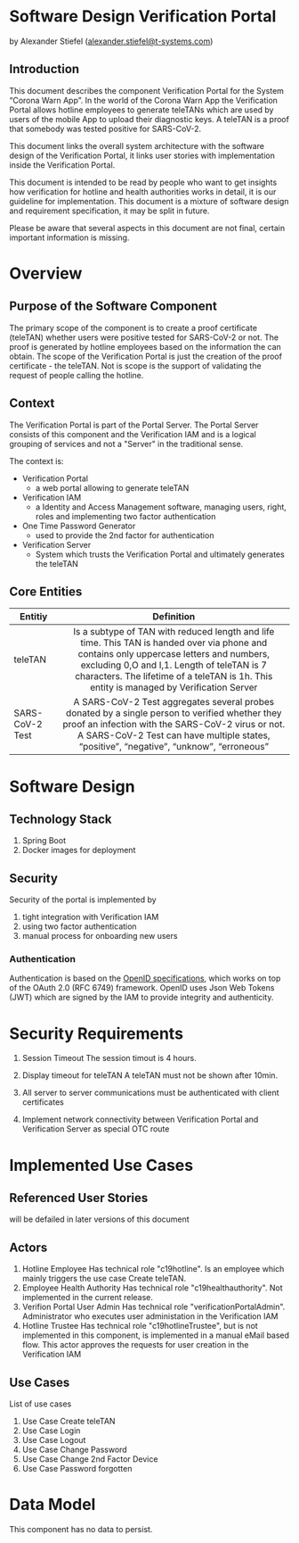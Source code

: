 # Software Design Verification Portal
by Alexander Stiefel (alexander.stiefel@t-systems.com)

##	Introduction
This document describes the component Verification Portal for the System “Corona Warn App”. In the world of the Corona Warn App the Verification Portal allows hotline employees to generate teleTANs which are used by users of the mobile App to upload their diagnostic keys. A teleTAN is a proof that somebody was tested positive for SARS-CoV-2.

This document links the overall system architecture with the software design of the Verification Portal, it links user stories with implementation inside the Verification Portal. 

This document is intended to be read by people who want to get insights how verification for hotline and health authorities works in detail, it is our guideline for implementation. This document is a mixture of software design and requirement specification, it may be split in future.

Please be aware that several aspects in this document are not final, certain important information is missing.

#	Overview
##	Purpose of the Software Component
The primary scope of the component is to create a proof certificate (teleTAN) whether users were positive tested for SARS-CoV-2 or not. The proof is generated by hotline employees based on the information the can obtain. The scope of the Verification Portal is just the creation of the proof certificate - the teleTAN. Not is scope is the support of validating the request of people calling the hotline.  


##	Context
The Verification Portal is part of the Portal Server. The Portal Server consists of this component and the Verification IAM and is a logical grouping of services and not a "Server" in the traditional sense. 

The context is:
- Verification Portal 
    - a web portal allowing to generate teleTAN
- Verification IAM
    - a Identity and Access Management software, managing users, right, roles and implementing two factor authentication
- One Time Password Generator
    - used to provide the 2nd factor for authentication
- Verification Server
    - System which trusts the Verification Portal and ultimately generates the teleTAN


##	Core Entities
|Entitiy|	Definition|	
| ------------- |:-------------:|
|teleTAN|	Is a subtype of TAN with reduced length and life time. This TAN is handed over via phone and contains only uppercase letters and numbers, excluding 0,O and I,1. Length of teleTAN is 7 characters. The lifetime of a teleTAN is 1h. This entity is managed by Verification Server	|
|SARS-CoV-2 Test|	A SARS-CoV-2 Test aggregates several probes donated by a single person to verified whether they proof an infection with the SARS-CoV-2 virus or not. A SARS-CoV-2 Test can have multiple states, “positive”, “negative”, “unknow”, “erroneous”	|


# Software Design

## Technology Stack
1. Spring Boot
1. Docker images for deployment

## Security
Security of the portal is implemented by
1. tight integration with Verification IAM
2. using two factor authentication
1. manual process for onboarding new users

### Authentication
Authentication is based on the [OpenID specifications](https://openid.net/developers/specs/), which works on top of the OAuth 2.0 (RFC 6749) framework. OpenID uses Json Web Tokens (JWT) which are signed by the IAM to provide integrity and authenticity.

# Security Requirements

1. Session Timeout
The session timout is 4 hours.

1. Display timeout for teleTAN
A teleTAN must not be shown after 10min. 

1. All server to server communications must be authenticated with client certificates

1. Implement network connectivity between Verification Portal and Verification Server as special OTC route

# Implemented Use Cases
## Referenced User Stories
will be defailed in later versions of this document

##	Actors
1. Hotline Employee
Has technical role "c19hotline". Is an employee which mainly triggers the use case Create teleTAN. 
2. Employee Health Authority
Has technical role "c19healthauthority". Not implemented in the current release.
3. Verifion Portal User Admin 
Has technical role "verificationPortalAdmin". Administrator who executes user administation in the Verification IAM
4. Hotline Trustee
Has technical role "c19hotlineTrustee", but is not implemented in this component, is implemented in a manual eMail based flow. This actor approves the requests for user creation in the Verification IAM


## Use Cases

List of use cases
1. Use Case Create teleTAN
1. Use Case Login
1. Use Case Logout
1. Use Case Change Password
1. Use Case Change 2nd Factor Device
1. Use Case Password forgotten

# Data Model
This component has no data to persist.
